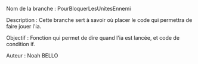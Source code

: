 Nom de la branche : PourBloquerLesUnitesEnnemi

Description :
Cette branche sert à savoir où placer le code qui permettra de faire jouer l'ia.

Objectif :
Fonction qui permet de dire quand l'ia est lancée, et code de condition if.

Auteur : Noah BELLO
